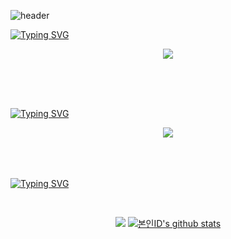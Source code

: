 ![header](https://capsule-render.vercel.app/api?type=slice&color=auto&height=200&section=header&text=Hi%20👋&desc=I'm%20SeungHyun&fontSize=60&rotate=14&fontAlignY=25&fontAlign=75&descAlignY=43&descAlign=80&&animation=twinkling)

[![Typing SVG](https://readme-typing-svg.demolab.com?font=Caveat&weight=500&size=80&letterSpacing=1px&pause=1000&color=23FF2C&center=true&vCenter=true&random=false&width=2000&height=100&lines=Welcome%2C+My+Github)](https://git.io/typing-svg)
<div align="center">
 <a href="https://hits.seeyoufarm.com"><img src="https://hits.seeyoufarm.com/api/count/incr/badge.svg?url=https%3A%2F%2Fgithub.com%2Flsh96900410&count_bg=%23181819&title_bg=%2323FF2C&icon=&icon_color=%23E2E5E1&title=hits&edge_flat=false"/></a>
</div>

<br><br><br>

[![Typing SVG](https://readme-typing-svg.demolab.com?font=Caveat&weight=500&size=80&letterSpacing=1px&pause=1000&color=23FF2C&center=true&vCenter=true&random=false&width=2000&height=100&lines=About%2C+Me)](https://git.io/typing-svg)
<br>
<div align="center">
<a href="https://skydog.tistory.com/"><img src="https://img.shields.io/badge/blog-000000?style=for-the-badge&logo=Tistory&logoColor=white&link=https://skydog.tistory.com/"></a>
</div>
<br><br><br>

[![Typing SVG](https://readme-typing-svg.demolab.com?font=Caveat&weight=500&size=80&letterSpacing=1px&pause=1000&color=23FF2C&center=true&vCenter=true&random=false&width=2000&height=100&lines=My+Record)](https://git.io/typing-svg)
<div align="center">
<Br>
  
![](https://github-readme-stats.vercel.app/api?username=lsh96900410&show_icons=true&theme=merko)
[![본인ID's github stats](https://github-readme-stats.vercel.app/api/top-langs/?username=lsh96900410&exclude_repo=java-study&show_icons=true&hide_border=true&title_color=dark&icon_color=004386&layout=compact&theme=merko)](https://github.com/lsh96900410)

</div>



